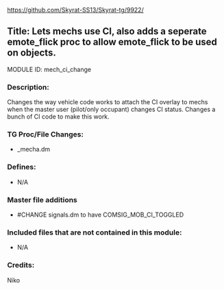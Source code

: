 https://github.com/Skyrat-SS13/Skyrat-tg/9922/

## Title: Lets mechs use CI, also adds a seperate emote_flick proc to allow emote_flick to be used on objects.

MODULE ID: mech_ci_change

### Description:

Changes the way vehicle code works to attach the CI overlay to mechs when the master user (pilot/only occupant) changes CI status. Changes a bunch of CI code to make this work.

### TG Proc/File Changes:

- _mecha.dm
<!-- If you had to edit, or append to any core procs in the process of making this PR, list them here. APPEND: Also, please include any files that you've changed. .DM files that is. -->

### Defines:

- N/A
<!-- If you needed to add any defines, mention the files you added those defines in -->

### Master file additions

- #CHANGE signals.dm to have COMSIG_MOB_CI_TOGGLED
<!-- Any master file changes you've made to existing master files or if you've added a new master file. Please mark either as #NEW or #CHANGE -->

### Included files that are not contained in this module:

- N/A
<!-- Likewise, be it a non-modular file or a modular one that's not contained within the folder belonging to this specific module, it should be mentioned here -->

### Credits:
Niko
<!-- Here go the credits to you, dear coder, and in case of collaborative work or ports, credits to the original source of the code -->
